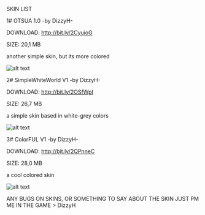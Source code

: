 SKIN LIST

1# OTSUA 1.0 -by DizzyH-

DOWNLOAD: http://bit.ly/2CyuioG

SIZE: 20,1 MB

another simple skin, but its more colored

![alt text](https://i.imgur.com/4nO0b4F.png)


2# SimpleWhiteWorld V1 -by DizzyH-

DOWNLOAD: http://bit.ly/2OSfWpI

SIZE: 26,7 MB

a simple skin based in white-grey colors

![alt text](https://i.imgur.com/HqnW0i8.png)



3# ColorFUL V1 -by DizzyH-

DOWNLOAD: http://bit.ly/2QPnneC

SIZE: 28,0 MB

a cool colored skin

![alt text](https://i.imgur.com/mFAUNWb.png)

ANY BUGS ON SKINS, OR SOMETHING TO SAY ABOUT THE SKIN JUST PM ME IN THE GAME > DizzyH

